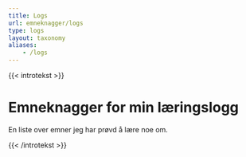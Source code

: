 ```yaml
---
title: Logs
url: emneknagger/logs
type: logs
layout: taxonomy
aliases:
    - /logs
---
```

{{< introtekst >}}
<h1>Emneknagger for min læringslogg</h1>
<p>En liste over emner jeg har prøvd å lære noe om.</p> 
{{< /introtekst >}}
